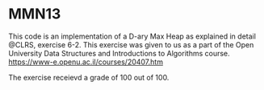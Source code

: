# MMN13

This code is an implementation of a D-ary Max Heap as explained in detail @CLRS, exercise 6-2. 
This exercise was given to us as a part of the Open University Data Structures and Introductions to Algorithms course.
https://www-e.openu.ac.il/courses/20407.htm

The exercise receievd a grade of 100 out of 100.
